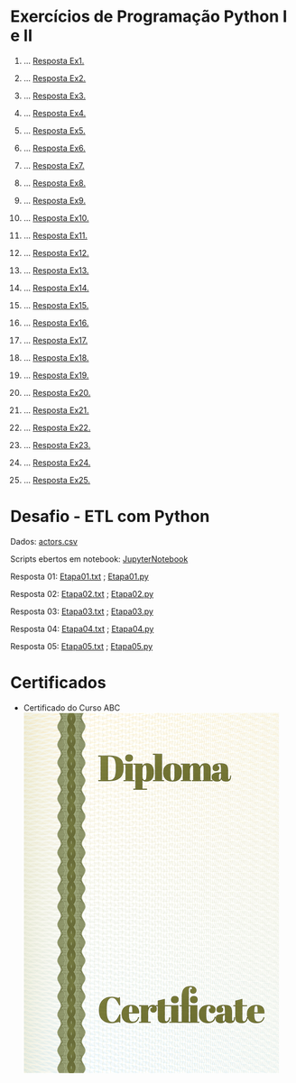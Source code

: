 # Exercícios de Programação Python I e II


1. ...
[Resposta Ex1.](exercicios/ex1.py)

2. ...
[Resposta Ex2.](exercicios/ex2.py)

3. ...
[Resposta Ex3.](exercicios/ex3.py)

4. ...
[Resposta Ex4.](exercicios/ex4.py)

5. ...
[Resposta Ex5.](exercicios/ex5.py)

6. ...
[Resposta Ex6.](exercicios/ex6.py)

7. ...
[Resposta Ex7.](exercicios/ex7.py)

8. ...
[Resposta Ex8.](exercicios/ex8.py)

9. ...
[Resposta Ex9.](exercicios/ex9.py)

10. ...
[Resposta Ex10.](exercicios/ex10.py)

11. ...
[Resposta Ex11.](exercicios/ex11.py)

12. ...
[Resposta Ex12.](exercicios/ex12.py)

13. ...
[Resposta Ex13.](exercicios/ex13.py)

14. ...
[Resposta Ex14.](exercicios/ex14.py)

15. ...
[Resposta Ex15.](exercicios/ex15.py)

16. ...
[Resposta Ex16.](exercicios/ex16.py)

17. ...
[Resposta Ex17.](exercicios/ex17.py)

18. ...
[Resposta Ex18.](exercicios/ex18.py)

19. ...
[Resposta Ex19.](exercicios/ex19.py)

20. ...
[Resposta Ex20.](exercicios/ex20.py)

21. ...
[Resposta Ex21.](exercicios/ex21.py)

22. ...
[Resposta Ex22.](exercicios/ex22.py)

23. ...
[Resposta Ex23.](exercicios/ex23.py)

24. ...
[Resposta Ex24.](exercicios/ex24.py)

25. ...
[Resposta Ex25.](exercicios/ex25.py)


# Desafio - ETL com Python

Dados: [actors.csv](evidencias/actors.csv)

Scripts ebertos em notebook: [JupyterNotebook](evidencias/notebook.ipynb)

Resposta 01: [Etapa01.txt](evidencias/etapa-1.txt) ; [Etapa01.py](evidencias/etapa-1.py)

Resposta 02: [Etapa02.txt](evidencias/etapa-2.txt) ; [Etapa02.py](evidencias/etapa-2.py)

Resposta 03: [Etapa03.txt](evidencias/etapa-3.txt) ; [Etapa03.py](evidencias/etapa-3.py)

Resposta 04: [Etapa04.txt](evidencias/etapa-4.txt) ; [Etapa04.py](evidencias/etapa-4.py)

Resposta 05: [Etapa05.txt](evidencias/etapa-5.txt) ; [Etapa05.py](evidencias/etapa-5.py)



# Certificados


- Certificado do Curso ABC
![Curso ABC](certificados/sample.png)


